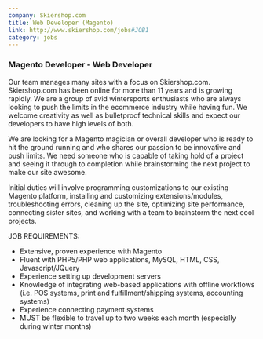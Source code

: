 ```yaml
---
company: Skiershop.com
title: Web Developer (Magento)
link: http://www.skiershop.com/jobs#JOB1
category: jobs
---
```



### Magento Developer - Web Developer
Our team manages many sites with a focus on Skiershop.com. Skiershop.com has
been online for more than 11 years and is growing rapidly. We are a group of
avid wintersports enthusiasts who are always looking to push the limits in the
ecommerce industry while having fun. We welcome creativity as well as bulletproof
technical skills and expect our developers to have high levels of both.

We are looking for a Magento magician or overall developer who is ready to hit the
ground running and who shares our passion to be innovative and push limits. We
need someone who is capable of taking hold of a project and seeing it through to
completion while brainstorming the next project to make our site awesome.

Initial duties will involve programming customizations to our existing Magento
platform, installing and customizing extensions/modules, troubleshooting errors,
cleaning up the site, optimizing site performance, connecting sister sites, and
working with a team to brainstorm the next cool projects.


JOB REQUIREMENTS:
* Extensive, proven experience with Magento
* Fluent with PHP5/PHP web applications, MySQL, HTML, CSS, Javascript/JQuery
* Experience setting up development servers
* Knowledge of integrating web-based applications with offline workflows (i.e. POS
systems, print and fulfillment/shipping systems, accounting systems)
* Experience connecting payment systems
* MUST be flexible to travel up to two weeks each month (especially during winter
months)
